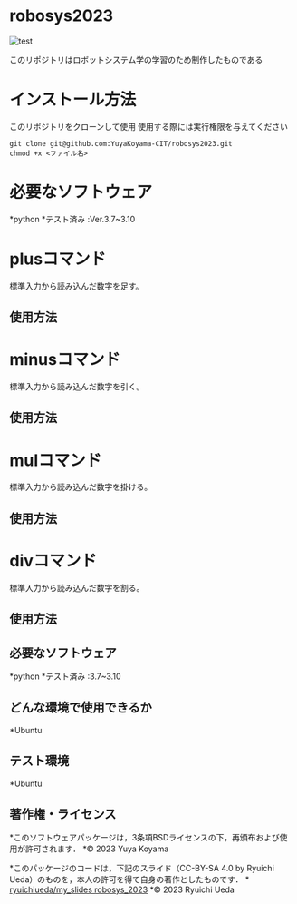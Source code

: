 # robosys2023
![test](https://github.com/YuyaKoyama-CIT/robosys2023/actions/workflows/test.yml/badge.svg)

このリポジトリはロボットシステム学の学習のため制作したものである

# インストール方法

このリポジトリをクローンして使用
使用する際には実行権限を与えてください

```
git clone git@github.com:YuyaKoyama-CIT/robosys2023.git
chmod +x <ファイル名>
```

# 必要なソフトウェア
 
*python
        *テスト済み :Ver.3.7~3.10

# plusコマンド

標準入力から読み込んだ数字を足す。
## 使用方法

# minusコマンド

標準入力から読み込んだ数字を引く。
## 使用方法

# mulコマンド

標準入力から読み込んだ数字を掛ける。
## 使用方法

# divコマンド

標準入力から読み込んだ数字を割る。
## 使用方法

## 必要なソフトウェア

*python
	*テスト済み :3.7~3.10

## どんな環境で使用できるか

*Ubuntu

## テスト環境

*Ubuntu

## 著作権・ライセンス

*このソフトウェアパッケージは，3条項BSDライセンスの下，再頒布および使用が許可されます．
  *© 2023 Yuya Koyama

  *このパッケージのコードは，下記のスライド（CC-BY-SA 4.0 by Ryuichi Ueda）のものを，本人の許可を得て自身の著作としたものです．
      * [ryuichiueda/my_slides robosys_2023](https://github.com/ryuichiueda/my_slides/tree/master/robosys_2023)
  *© 2023 Ryuichi Ueda
